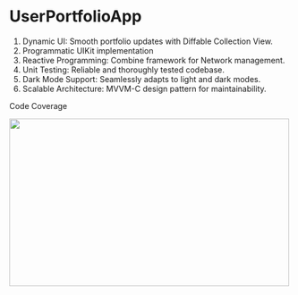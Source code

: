 # UserPortfolioApp
1. Dynamic UI: Smooth portfolio updates with Diffable Collection View.
2. Programmatic UIKit implementation
3. Reactive Programming: Combine framework for Network management.
4. Unit Testing: Reliable and thoroughly tested codebase.
5. Dark Mode Support: Seamlessly adapts to light and dark modes.
6. Scalable Architecture: MVVM-C design pattern for maintainability.

Code Coverage


<img src="https://github.com/user-attachments/assets/ee98bb8f-5511-481a-9911-156cfe37948c" width="500" height="300"/>

